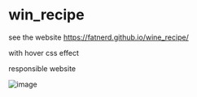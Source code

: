 # win_recipe


see the website https://fatnerd.github.io/wine_recipe/

with hover css effect

responsible website

![image](pic/winerecipe.gif)
